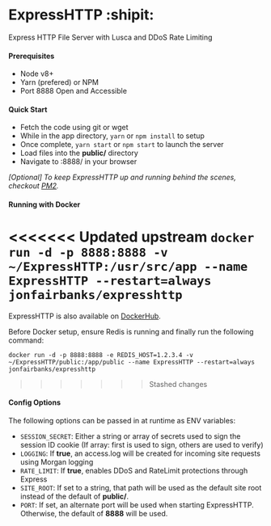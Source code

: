 # ExpressHTTP :shipit:

Express HTTP File Server with Lusca and DDoS Rate Limiting

#### Prerequisites
- Node v8+
- Yarn (prefered) or NPM
- Port 8888 Open and Accessible

#### Quick Start
- Fetch the code using git or wget
- While in the app directory, `yarn` or `npm install` to setup
- Once complete, `yarn start` or `npm start` to launch the server
- Load files into the **public/** directory
- Navigate to <host>:8888/ in your browser

*[Optional] To keep ExpressHTTP up and running behind the scenes, checkout [PM2](http://pm2.keymetrics.io/ "PM2").*

#### Running with Docker
<<<<<<< Updated upstream
`docker run -d -p 8888:8888 -v ~/ExpressHTTP:/usr/src/app --name ExpressHTTP --restart=always jonfairbanks/expresshttp`
=======

ExpressHTTP is also available on [DockerHub](https://hub.docker.com/r/jonfairbanks/expresshttp).

Before Docker setup, ensure Redis is running and finally run the following command: 

`docker run -d -p 8888:8888 -e REDIS_HOST=1.2.3.4 -v ~/ExpressHTTP/public:/app/public --name ExpressHTTP --restart=always jonfairbanks/expresshttp`
>>>>>>> Stashed changes

#### Config Options
The following options can be passed in at runtime as ENV variables:
- `SESSION_SECRET`: Either a string or array of secrets used to sign the session ID cookie (If array: first is used to sign, others are used to verify)
- `LOGGING`: If **true**, an access.log will be created for incoming site requests using Morgan logging
- `RATE_LIMIT`: If **true**, enables DDoS and RateLimit protections through Express
- `SITE_ROOT`: If set to a string, that path will be used as the default site root instead of the default of **public/**.
- `PORT`: If set, an alternate port will be used when starting ExpressHTTP. Otherwise, the default of **8888** will be used.
